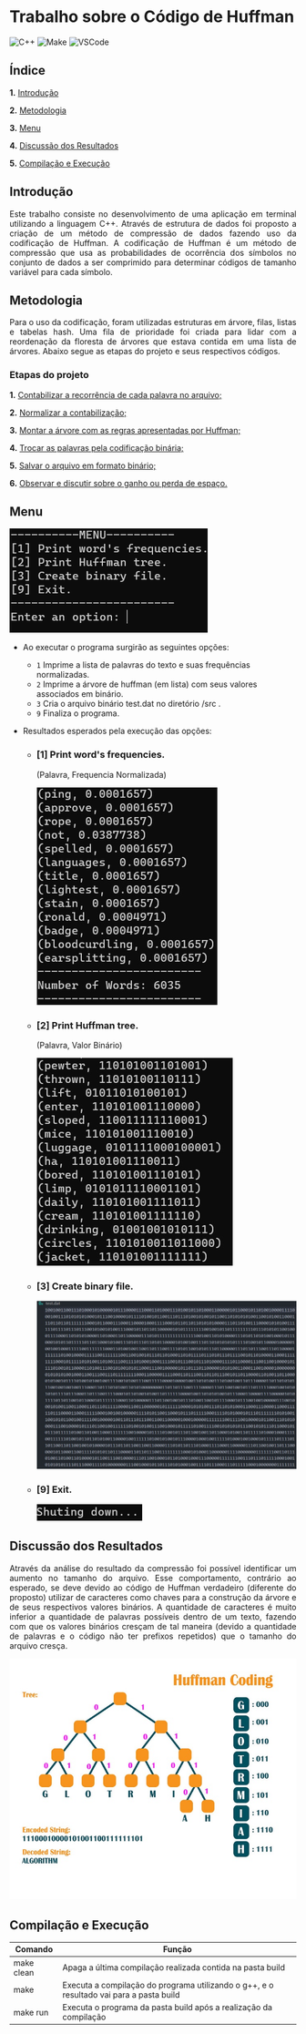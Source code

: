 # Trabalho sobre o Código de Huffman

![C++](https://img.shields.io/badge/Linguagem-C++-green.svg)
![Make](https://img.shields.io/badge/Compilacao-Make-orange)
![VSCode](https://img.shields.io/badge/IDE-VSCode-informational)

## Índice

__1.__ [Introdução](#introdução)

__2.__ [Metodologia](#metodologia)

__3.__ [Menu](#menu)

__4.__ [Discussão dos Resultados](#discussão-dos-resultados)

__5.__ [Compilação e Execução](#compilação-e-execução)

## Introdução

<p align="justify">
    Este trabalho consiste no desenvolvimento de uma aplicação em terminal utilizando a linguagem C++. Através de estrutura de dados foi proposto a criação de um método de compressão de dados fazendo uso da codificação de Huffman. A codificação de Huffman é um método de compressão que usa as probabilidades de ocorrência dos símbolos no conjunto de dados a ser comprimido para determinar códigos de tamanho variável para cada símbolo.    
</p>

## Metodologia
<p align="justify">
    Para o uso da codificação, foram utilizadas estruturas em árvore, filas, listas e tabelas hash. Uma fila de prioridade foi criada para lidar com a reordenação da floresta de árvores que estava contida em uma lista de árvores. Abaixo segue as etapas do projeto e seus respectivos códigos.
</p>

### Etapas do projeto

__1.__ [Contabilizar a recorrência de cada palavra no arquivo;](https://github.com/diegohat/huffman/blob/main/src/tree.cpp#L41)

__2.__ [Normalizar a contabilização;](https://github.com/diegohat/huffman/blob/main/src/tree.cpp#L49)

__3.__ [Montar a árvore com as regras apresentadas por Huffman;](https://github.com/diegohat/huffman/blob/main/src/tree.cpp#L95)

__4.__ [Trocar as palavras pela codificação binária;](https://github.com/diegohat/huffman/blob/main/src/tree.cpp#L62)

__5.__ [Salvar o arquivo em formato binário;](https://github.com/diegohat/huffman/blob/main/src/tree.cpp#L138)

__6.__ [Observar e discutir sobre o ganho ou perda de espaço.](#discussão-dos-resultados)

## Menu

![Scrennshot](img/menuPrincipal.jpg)

- Ao executar o programa surgirão as seguintes opções:
    - `1` Imprime a lista de palavras do texto e suas frequências normalizadas.
    - `2` Imprime a árvore de huffman (em lista) com seus valores associados em binário.
    - `3` Cria o arquivo binário test.dat no diretório /src .
    - `9` Finaliza o programa.

- Resultados esperados pela execução das opções:

    - ### [1] Print word's frequencies.
        
        (Palavra, Frequencia Normalizada)

        ![Scrennshot](img/1.jpg)

    - ### [2] Print Huffman tree.

        (Palavra, Valor Binário)

        ![Scrennshot](img/2.jpg)

    - ### [3] Create binary file.

        ![Scrennshot](img/3.jpg)

    - ### [9] Exit.

        ![Scrennshot](img/4.jpg)


## Discussão dos Resultados

<p align="justify">
    Através da análise do resultado da compressão foi possível identificar um aumento no tamanho do arquivo. Esse comportamento, contrário ao esperado, se deve devido ao código de Huffman verdadeiro (diferente do proposto) utilizar de caracteres como chaves para a construção da árvore e de seus respectivos valores binários. A quantidade de caracteres é muito inferior a quantidade de palavras possíveis dentro de um texto, fazendo com que os valores binários cresçam de tal maneira (devido a quantidade de palavras e o código não ter prefixos repetidos) que o tamanho do arquivo cresça.
</p>

![Scrennshot](img/huffman.jpg)

## Compilação e Execução

| Comando    | Função                                                                                  |
| ---------- | --------------------------------------------------------------------------------------- |
| make clean | Apaga a última compilação realizada contida na pasta build                              |
| make       | Executa a compilação do programa utilizando o g++, e o resultado vai para a pasta build |
| make run   | Executa o programa da pasta build após a realização da compilação                       |